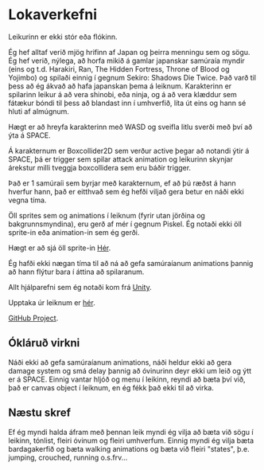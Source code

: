 # Lokaverkefni 

Leikurinn er ekki stór eða flókinn.

Ég hef alltaf verið mjög hrifinn af Japan og þeirra menningu sem og sögu.
Ég hef verið, nýlega, að horfa mikið á gamlar japanskar samúraía myndir (eins og t.d. Harakiri, Ran, The Hidden Fortress, Throne of Blood og Yojimbo) og spilaði einnig í gegnum Sekiro: Shadows Die Twice.
Það varð til þess að ég ákvað að hafa japanskan þema á leiknum.
Karakterinn er spilarinn leikur á að vera shinobi, eða ninja, og á að vera klæddur sem fátækur bóndi til þess að blandast inn í umhverfið, líta út eins og hann sé hluti af almúgnum.

Hægt er að hreyfa karakterinn með WASD og sveifla litlu sverði með því að ýta á SPACE.

Á karakternum er Boxcollider2D sem verður active þegar að notandi ýtir á SPACE, þá er trigger sem spilar attack animation og leikurinn skynjar árekstur milli tveggja boxcollidera sem eru báðir trigger.

Það er 1 samúraíi sem byrjar með karakternum, ef að þú ræðst á hann hverfur hann, það er eitthvað sem ég hefði viljað gera betur en náði ekki vegna tíma.

Öll sprites sem og animations í leiknum (fyrir utan jörðina og bakgrunnsmyndina), eru gerð af mér í gegnum Piskel. Ég notaði ekki öll sprite-in eða animation-in sem ég gerði. 

   Hægt er að sjá öll sprite-in [Hér](https://www.piskelapp.com/user/6207592649457664).

   Ég hafði ekki nægan tíma til að ná að gefa samúraíanum animations þannig að hann flýtur bara í áttina að spilaranum.

   Allt hjálparefni sem ég notaði kom frá [Unity](https://unity3d.com/learn/tutorials/s/2d-game-creation).

   Upptaka úr leiknum er [hér](https://i.imgur.com/oV2UTGS.mp4).

   [GitHub Project](https://github.com/Frassi3557/Leikjaforritun/).

## Ókláruð virkni

Náði ekki að gefa samúraíanum animations, náði heldur ekki að gera damage system og smá delay þannig að óvinurinn deyr ekki um leið og ýtt er á SPACE.
Einnig vantar hljóð og menu í leikinn, reyndi að bæta því við, það er canvas object í leiknum, en ég fékk það ekki til að virka.

## Næstu skref

Ef ég myndi halda áfram með þennan leik myndi ég vilja að bæta við sögu í leikinn, tónlist, fleiri óvinum og fleiri umhverfum.
Einnig myndi ég vilja bæta bardagakerfið og bæta walking animations og bæta við fleiri "states", þ.e. jumping, crouched, running o.s.frv... 
